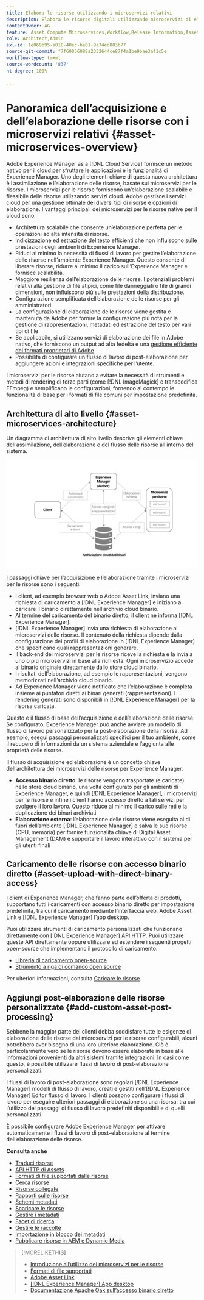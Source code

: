 ```yaml
---
title: Elabora le risorse utilizzando i microservizi relativi
description: Elabora le risorse digitali utilizzando microservizi di elaborazione delle risorse scalabili e nativi per il cloud.
contentOwner: AG
feature: Asset Compute Microservices,Workflow,Release Information,Asset Processing
role: Architect,Admin
exl-id: 1e069b95-a018-40ec-be01-9a74ed883b77
source-git-commit: f7f60036088a2332644ce87f4a1be9bae3af1c5e
workflow-type: tm+mt
source-wordcount: '837'
ht-degree: 100%

---
```


# Panoramica dell’acquisizione e dell’elaborazione delle risorse con i microservizi relativi {#asset-microservices-overview}

Adobe Experience Manager as a [!DNL Cloud Service] fornisce un metodo nativo per il cloud per sfruttare le applicazioni e le funzionalità di Experience Manager. Uno degli elementi chiave di questa nuova architettura è l’assimilazione e l’elaborazione delle risorse, basate sui microservizi per le risorse. I microservizi per le risorse forniscono un’elaborazione scalabile e flessibile delle risorse utilizzando servizi cloud. Adobe gestisce i servizi cloud per una gestione ottimale dei diversi tipi di risorse e opzioni di elaborazione. I vantaggi principali dei microservizi per le risorse native per il cloud sono:

* Architettura scalabile che consente un’elaborazione perfetta per le operazioni ad alta intensità di risorse.
* Indicizzazione ed estrazione del testo efficienti che non influiscono sulle prestazioni degli ambienti di Experience Manager.
* Riduci al minimo la necessità di flussi di lavoro per gestire l’elaborazione delle risorse nell’ambiente Experience Manager. Questo consente di liberare risorse, ridurre al minimo il carico sull’Experience Manager e fornisce scalabilità.
* Maggiore resilienza dell’elaborazione delle risorse. I potenziali problemi relativi alla gestione di file atipici, come file danneggiati o file di grandi dimensioni, non influiscono più sulle prestazioni della distribuzione.
* Configurazione semplificata dell’elaborazione delle risorse per gli amministratori.
* La configurazione di elaborazione delle risorse viene gestita e mantenuta da Adobe per fornire la configurazione più nota per la gestione di rappresentazioni, metadati ed estrazione del testo per vari tipi di file
* Se applicabile, si utilizzano servizi di elaborazione dei file in Adobe nativo, che forniscono un output ad alta fedeltà e una [gestione efficiente dei formati proprietari di Adobe](file-format-support.md).
* Possibilità di configurare un flusso di lavoro di post-elaborazione per aggiungere azioni e integrazioni specifiche per l’utente.

I microservizi per le risorse aiutano a evitare la necessità di strumenti e metodi di rendering di terze parti (come [!DNL ImageMagick] e transcodifica FFmpeg) e semplificano le configurazioni, fornendo al contempo le funzionalità di base per i formati di file comuni per impostazione predefinita.

## Architettura di alto livello {#asset-microservices-architecture}

Un diagramma di architettura di alto livello descrive gli elementi chiave dell’assimilazione, dell’elaborazione e del flusso delle risorse all’interno del sistema.

<!-- Proposed DRAFT diagram for asset microservices overview - see section "Asset processing - high-level diagram" in the PPTX deck

https://adobe-my.sharepoint.com/personal/gklebus_adobe_com/_layouts/15/guestaccess.aspx?guestaccesstoken=jexDC5ZnepXSt6dTPciH66TzckS1BPEfdaZuSgHugL8%3D&docid=2_1ec37f0bd4cc74354b4f481cd420e07fc&rev=1&e=CdgElS
-->

![Acquisizione ed elaborazione delle risorse con i microservizi per le risorse](assets/asset-microservices-overview.png "Acquisizione ed elaborazione delle risorse con i microservizi relativi")

I passaggi chiave per l’acquisizione e l’elaborazione tramite i microservizi per le risorse sono i seguenti:

* I client, ad esempio browser web o Adobe Asset Link, inviano una richiesta di caricamento a [!DNL Experience Manager] e iniziano a caricare il binario direttamente nell’archivio cloud binario.
* Al termine del caricamento del binario diretto, il client ne informa [!DNL Experience Manager].
* [!DNL Experience Manager] invia una richiesta di elaborazione ai microservizi delle risorse. Il contenuto della richiesta dipende dalla configurazione dei profili di elaborazione in [!DNL Experience Manager] che specificano quali rappresentazioni generare.
* Il back-end dei microservizi per le risorse riceve la richiesta e la invia a uno o più microservizi in base alla richiesta. Ogni microservizio accede al binario originale direttamente dallo store cloud binario.
* I risultati dell’elaborazione, ad esempio le rappresentazioni, vengono memorizzati nell’archivio cloud binario.
* Ad Experience Manager viene notificato che l’elaborazione è completa insieme ai puntatori diretti ai binari generati (rappresentazioni). I rendering generati sono disponibili in [!DNL Experience Manager] per la risorsa caricata.

Questo è il flusso di base dell’acquisizione e dell’elaborazione delle risorse. Se configurato, Experience Manager può anche avviare un modello di flusso di lavoro personalizzato per la post-elaborazione della risorsa. Ad esempio, esegui passaggi personalizzati specifici per il tuo ambiente, come il recupero di informazioni da un sistema aziendale e l’aggiunta alle proprietà delle risorse.

Il flusso di acquisizione ed elaborazione è un concetto chiave dell’architettura dei microservizi delle risorse per Experience Manager.

* **Accesso binario diretto**: le risorse vengono trasportate (e caricate) nello store cloud binario, una volta configurato per gli ambienti di Experience Manager, e quindi [!DNL Experience Manager], i microservizi per le risorse e infine i client hanno accesso diretto a tali servizi per svolgere il loro lavoro. Questo riduce al minimo il carico sulle reti e la duplicazione dei binari archiviati
* **Elaborazione esterna**: l’elaborazione delle risorse viene eseguita al di fuori dell’ambiente [!DNL Experience Manager] e salva le sue risorse (CPU, memoria) per fornire funzionalità chiave di Digital Asset Management (DAM) e supportare il lavoro interattivo con il sistema per gli utenti finali

## Caricamento delle risorse con accesso binario diretto {#asset-upload-with-direct-binary-access}

I client di Experience Manager, che fanno parte dell’offerta di prodotti, supportano tutti i caricamenti con accesso binario diretto per impostazione predefinita, tra cui il caricamento mediante l’interfaccia web, Adobe Asset Link e [!DNL Experience Manager] l’app desktop.

Puoi utilizzare strumenti di caricamento personalizzati che funzionano direttamente con [!DNL Experience Manager] API HTTP. Puoi utilizzare queste API direttamente oppure utilizzare ed estendere i seguenti progetti open-source che implementano il protocollo di caricamento:

* [Libreria di caricamento open-source](https://github.com/adobe/aem-upload)
* [Strumento a riga di comando open source](https://github.com/adobe/aio-cli-plugin-aem)

Per ulteriori informazioni, consulta [Caricare le risorse](add-assets.md).

## Aggiungi post-elaborazione delle risorse personalizzate {#add-custom-asset-post-processing}

Sebbene la maggior parte dei clienti debba soddisfare tutte le esigenze di elaborazione delle risorse dai microservizi per le risorse configurabili, alcuni potrebbero aver bisogno di una loro ulteriore elaborazione. Ciò è particolarmente vero se le risorse devono essere elaborate in base alle informazioni provenienti da altri sistemi tramite integrazioni. In casi come questo, è possibile utilizzare flussi di lavoro di post-elaborazione personalizzati.

I flussi di lavoro di post-elaborazione sono regolari [!DNL Experience Manager] modelli di flusso di lavoro, creati e gestiti nell’[!DNL Experience Manager] Editor flusso di lavoro. I clienti possono configurare i flussi di lavoro per eseguire ulteriori passaggi di elaborazione su una risorsa, tra cui l’utilizzo dei passaggi di flusso di lavoro predefiniti disponibili e di quelli personalizzati.

È possibile configurare Adobe Experience Manager per attivare automaticamente i flussi di lavoro di post-elaborazione al termine dell’elaborazione delle risorse.

<!-- TBD asgupta, Engg: Create some asset-microservices-data-flow-diagram.
-->

**Consulta anche**

* [Traduci risorse](translate-assets.md)
* [API HTTP di Assets](mac-api-assets.md)
* [Formati di file supportati dalle risorse](file-format-support.md)
* [Cerca risorse](search-assets.md)
* [Risorse collegate](use-assets-across-connected-assets-instances.md)
* [Rapporti sulle risorse](asset-reports.md)
* [Schemi metadati](metadata-schemas.md)
* [Scaricare le risorse](download-assets-from-aem.md)
* [Gestire i metadati](manage-metadata.md)
* [Facet di ricerca](search-facets.md)
* [Gestire le raccolte](manage-collections.md)
* [Importazione in blocco dei metadati](metadata-import-export.md)
* [Pubblicare risorse in AEM e Dynamic Media](/help/assets/publish-assets-to-aem-and-dm.md)

>[!MORELIKETHIS]
>
>* [Introduzione all’utilizzo dei microservizi per le risorse](asset-microservices-configure-and-use.md)
>* [Formati di file supportati](file-format-support.md)
>* [Adobe Asset Link](https://helpx.adobe.com/it/enterprise/using/adobe-asset-link.html)
>* [[!DNL Experience Manager] App desktop](https://experienceleague.adobe.com/docs/experience-manager-desktop-app/using/introduction.html?lang=it)
>* [Documentazione Apache Oak sull’accesso binario diretto](https://jackrabbit.apache.org/oak/docs/features/direct-binary-access.html)
